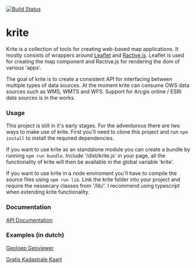 [![Build Status](https://travis-ci.org/geoloep/krite.svg?branch=master)](https://travis-ci.org/geoloep/krite)

# krite
Krite is a collection of tools for creating web-based map applications. It mostly consists of wrappers around [Leaflet](https://github.com/Leaflet/Leaflet) and [Ractive.js](https://github.com/ractivejs/ractive). Leaflet is used for creating the map component and Ractive.js for rendering the dom of various 'apps'.

The goal of krite is to create a consistent API for interfacing between multiple types of data sources. At the moment krite can consume OWS data sources such as WMS, WMTS and WFS. Support for Arcgis online / ESRI data sources is in the works.

### Usage
This project is still in it's early stages. For the adventurous there are two ways to make use of krite. First you'll need to clone this project and run `npm install` to install the required dependencies.

If you want to use krite as an standalone module you can create a bundle by running `npm run bundle`. Include '/dist/krite.js' in your page, all the functionality of krite will then be available in the global variable 'krite'.

If you want to use krite in a node enviroment you'll have to compile the source files using `npm run lib`. Link the krite folder into your project and require the nessecary classes from '/lib/'. I recommend using typescript when extending krite functionality.

### Documentation
[API Documentation](https://geoloep.github.io/krite/index.html)

### Examples (in dutch)
[Geoloep Geoviewer](http://kaart.geoloep.nl/)

[Gratis Kadastrale Kaart](http://kadaster.geoloep.nl/)
